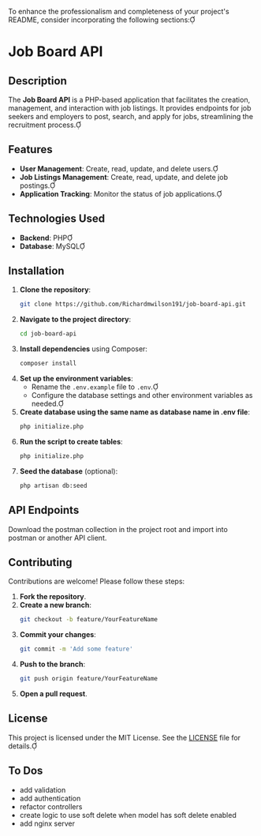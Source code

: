 To enhance the professionalism and completeness of your project's README, consider incorporating the following sections:

# Job Board API

## Description

The **Job Board API** is a PHP-based application that facilitates the creation, management, and interaction with job listings. It provides endpoints for job seekers and employers to post, search, and apply for jobs, streamlining the recruitment process.

## Features

- **User Management**: Create, read, update, and delete users.
- **Job Listings Management**: Create, read, update, and delete job postings.
- **Application Tracking**: Monitor the status of job applications.

## Technologies Used

- **Backend**: PHP
- **Database**: MySQL

## Installation

1. **Clone the repository**:
   ```bash
   git clone https://github.com/Richardmwilson191/job-board-api.git
   ```
2. **Navigate to the project directory**:
   ```bash
   cd job-board-api
   ```
3. **Install dependencies** using Composer:
   ```bash
   composer install
   ```
4. **Set up the environment variables**:
   - Rename the `.env.example` file to `.env`.
   - Configure the database settings and other environment variables as needed.
5. **Create database using the same name as database name in .env file**:
   ```bash
   php initialize.php
   ```
6. **Run the script to create tables**:
   ```bash
   php initialize.php
   ```
7. **Seed the database** (optional):
   ```bash
   php artisan db:seed
   ```

## API Endpoints

Download the postman collection in the project root and import into postman or another API client.

## Contributing

Contributions are welcome! Please follow these steps:

1. **Fork the repository**.
2. **Create a new branch**:
   ```bash
   git checkout -b feature/YourFeatureName
   ```
3. **Commit your changes**:
   ```bash
   git commit -m 'Add some feature'
   ```
4. **Push to the branch**:
   ```bash
   git push origin feature/YourFeatureName
   ```
5. **Open a pull request**.

## License

This project is licensed under the MIT License. See the [LICENSE](LICENSE) file for details.

## To Dos
- add validation
- add authentication
- refactor controllers
- create logic to use soft delete when model has soft delete enabled
- add nginx server